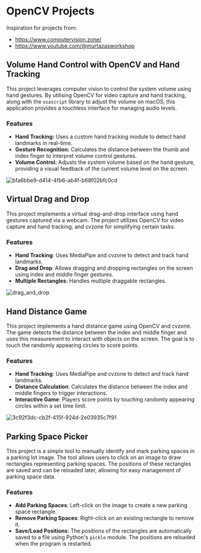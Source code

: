 # OpenCV Projects

Inspiration for projects from:

- https://www.computervision.zone/
- https://www.youtube.com/@murtazasworkshop

## Volume Hand Control with OpenCV and Hand Tracking

This project leverages computer vision to control the system volume using hand gestures. By utilising OpenCV for video capture and hand tracking, along with the `osascript` library to adjust the volume on macOS, this application provides a touchless interface for managing audio levels.

### Features

- **Hand Tracking:** Uses a custom hand tracking module to detect hand landmarks in real-time.
- **Gesture Recognition:** Calculates the distance between the thumb and index finger to interpret volume control gestures.
- **Volume Control:** Adjusts the system volume based on the hand gesture, providing a visual feedback of the current volume level on the screen.

![bfa6bbe9-d414-4fb6-ab4f-b68f02bfc0cd](https://github.com/user-attachments/assets/498cdb33-d8bb-480e-9268-fe612209c8d8)

## Virtual Drag and Drop

This project implements a virtual drag-and-drop interface using hand gestures captured via a webcam. The project utilizes OpenCV for video capture and hand tracking, and cvzone for simplifying certain tasks.

### Features

- **Hand Tracking**: Uses MediaPipe and cvzone to detect and track hand landmarks.
- **Drag and Drop**: Allows dragging and dropping rectangles on the screen using index and middle finger gestures.
- **Multiple Rectangles**: Handles multiple draggable rectangles.

![drag_and_drop](https://github.com/user-attachments/assets/25190d5e-d24f-4cdf-9347-045fa371894e)

## Hand Distance Game

This project implements a hand distance game using OpenCV and cvzone. The game detects the distance between the index and middle finger and uses this measurement to interact with objects on the screen. The goal is to touch the randomly appearing circles to score points.

### Features

- **Hand Tracking**: Uses MediaPipe and cvzone to detect and track hand landmarks.
- **Distance Calculation**: Calculates the distance between the index and middle fingers to trigger interactions.
- **Interactive Game**: Players score points by touching randomly appearing circles within a set time limit.

![3c92f3dc-cb2f-415f-924d-2e03935c7f91](https://github.com/user-attachments/assets/4526ce59-4fd5-409a-bb22-58ce43e93011)

## Parking Space Picker

This project is a simple tool to manually identify and mark parking spaces in a parking lot image. The tool allows users to click on an image to draw rectangles representing parking spaces. The positions of these rectangles are saved and can be reloaded later, allowing for easy management of parking space data.

### Features

- **Add Parking Spaces**: Left-click on the image to create a new parking space rectangle.
- **Remove Parking Spaces**: Right-click on an existing rectangle to remove it.
- **Save/Load Positions**: The positions of the rectangles are automatically saved to a file using Python's `pickle` module. The positions are reloaded when the program is restarted.
